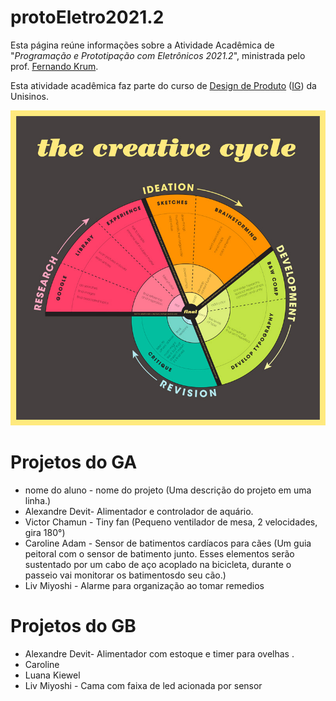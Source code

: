 # protoEletro2021.2

Esta página reúne informações sobre a Atividade Acadêmica de "_Programação e Prototipação com Eletrônicos 2021.2_", ministrada pelo prof. [Fernando Krum](http://www.ferkrum.com). 

Esta atividade acadêmica faz parte do curso de [Design de Produto](https://www.unisinos.br/vestibular/curso/jogos-digitais/porto-alegre)  ([IG](https://www.instagram.com/jogosdigitaisunisinos/)) da Unisinos. 



![texto alternativo](/01.jpg "meu deus")



# Projetos do GA
* nome do aluno - nome do projeto (Uma descrição do projeto em uma linha.)
* Alexandre Devit- Alimentador e controlador de aquário.
* Victor Chamun - Tiny fan (Pequeno ventilador de mesa, 2 velocidades, gira 180°)
* Caroline Adam - Sensor de batimentos cardíacos para cães (Um guia peitoral com o sensor de batimento junto. Esses elementos serão sustentado por um cabo de aço acoplado na bicicleta, durante o passeio vai monitorar os batimentosdo seu cão.)
* Liv Miyoshi - Alarme para organização ao tomar remedios

# Projetos do GB

* Alexandre Devit- Alimentador com estoque e timer para ovelhas .
* Caroline
* Luana Kiewel
* Liv Miyoshi - Cama com faixa de led acionada por sensor


